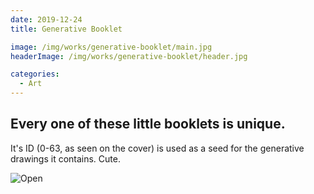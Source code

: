 ```yaml
---
date: 2019-12-24
title: Generative Booklet

image: /img/works/generative-booklet/main.jpg
headerImage: /img/works/generative-booklet/header.jpg

categories:
  - Art
---
```


## Every one of these little booklets is unique.

It's ID (0-63, as seen on the cover) is used as a seed for the generative drawings it contains. Cute.

![Open](/img/works/generative-booklet/open.jpg)
